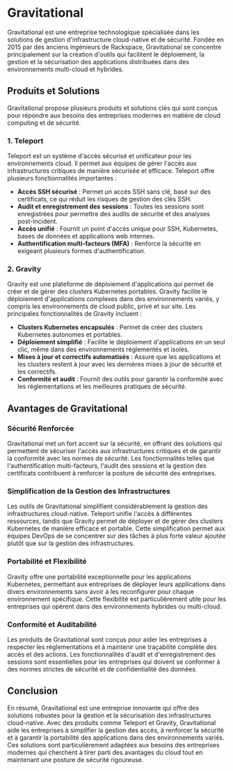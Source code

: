 # Gravitational

Gravitational est une entreprise technologique spécialisée dans les solutions de gestion d'infrastructure cloud-native et de sécurité. Fondée en 2015 par des anciens ingénieurs de Rackspace, Gravitational se concentre principalement sur la création d'outils qui facilitent le déploiement, la gestion et la sécurisation des applications distribuées dans des environnements multi-cloud et hybrides.

## Produits et Solutions

Gravitational propose plusieurs produits et solutions clés qui sont conçus pour répondre aux besoins des entreprises modernes en matière de cloud computing et de sécurité.

### 1. Teleport

Teleport est un système d'accès sécurisé et unificateur pour les environnements cloud. Il permet aux équipes de gérer l'accès aux infrastructures critiques de manière sécurisée et efficace. Teleport offre plusieurs fonctionnalités importantes :

- **Accès SSH sécurisé** : Permet un accès SSH sans clé, basé sur des certificats, ce qui réduit les risques de gestion des clés SSH.
- **Audit et enregistrement des sessions** : Toutes les sessions sont enregistrées pour permettre des audits de sécurité et des analyses post-incident.
- **Accès unifié** : Fournit un point d'accès unique pour SSH, Kubernetes, bases de données et applications web internes.
- **Authentification multi-facteurs (MFA)** : Renforce la sécurité en exigeant plusieurs formes d'authentification.

### 2. Gravity

Gravity est une plateforme de déploiement d'applications qui permet de créer et de gérer des clusters Kubernetes portables. Gravity facilite le déploiement d'applications complexes dans des environnements variés, y compris les environnements de cloud public, privé et sur site. Les principales fonctionnalités de Gravity incluent :

- **Clusters Kubernetes encapsulés** : Permet de créer des clusters Kubernetes autonomes et portables.
- **Déploiement simplifié** : Facilite le déploiement d'applications en un seul clic, même dans des environnements réglementés et isolés.
- **Mises à jour et correctifs automatisés** : Assure que les applications et les clusters restent à jour avec les dernières mises à jour de sécurité et les correctifs.
- **Conformité et audit** : Fournit des outils pour garantir la conformité avec les réglementations et les meilleures pratiques de sécurité.

## Avantages de Gravitational

### Sécurité Renforcée

Gravitational met un fort accent sur la sécurité, en offrant des solutions qui permettent de sécuriser l'accès aux infrastructures critiques et de garantir la conformité avec les normes de sécurité. Les fonctionnalités telles que l'authentification multi-facteurs, l'audit des sessions et la gestion des certificats contribuent à renforcer la posture de sécurité des entreprises.

### Simplification de la Gestion des Infrastructures

Les outils de Gravitational simplifient considérablement la gestion des infrastructures cloud-native. Teleport unifie l'accès à différentes ressources, tandis que Gravity permet de déployer et de gérer des clusters Kubernetes de manière efficace et portable. Cette simplification permet aux équipes DevOps de se concentrer sur des tâches à plus forte valeur ajoutée plutôt que sur la gestion des infrastructures.

### Portabilité et Flexibilité

Gravity offre une portabilité exceptionnelle pour les applications Kubernetes, permettant aux entreprises de déployer leurs applications dans divers environnements sans avoir à les reconfigurer pour chaque environnement spécifique. Cette flexibilité est particulièrement utile pour les entreprises qui opèrent dans des environnements hybrides ou multi-cloud.

### Conformité et Auditabilité

Les produits de Gravitational sont conçus pour aider les entreprises à respecter les réglementations et à maintenir une traçabilité complète des accès et des actions. Les fonctionnalités d'audit et d'enregistrement des sessions sont essentielles pour les entreprises qui doivent se conformer à des normes strictes de sécurité et de confidentialité des données.

## Conclusion

En résumé, Gravitational est une entreprise innovante qui offre des solutions robustes pour la gestion et la sécurisation des infrastructures cloud-native. Avec des produits comme Teleport et Gravity, Gravitational aide les entreprises à simplifier la gestion des accès, à renforcer la sécurité et à garantir la portabilité des applications dans des environnements variés. Ces solutions sont particulièrement adaptées aux besoins des entreprises modernes qui cherchent à tirer parti des avantages du cloud tout en maintenant une posture de sécurité rigoureuse.